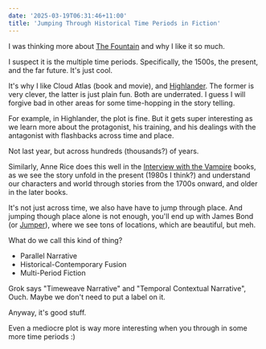 ```yaml
---
date: '2025-03-19T06:31:46+11:00'
title: 'Jumping Through Historical Time Periods in Fiction'
---
```


I was thinking more about [The Fountain](/blog/posts/the-fountain/) and why I like it so much.

I suspect it is the multiple time periods. Specifically, the 1500s, the present, and the far future. It's just cool.

It's why I like Cloud Atlas (book and movie), and [Highlander](https://en.wikipedia.org/wiki/Highlander_(film)). The former is very clever, the latter is just plain fun. Both are underrated. I guess I will forgive bad in other areas for some time-hopping in the story telling.

For example, in Highlander, the plot is fine. But it gets super interesting as we learn more about the protagonist, his training, and his dealings with the antagonist with flashbacks across time and place.

Not last year, but across hundreds (thousands?) of years.

Similarly, Anne Rice does this well in the [Interview with the Vampire](https://en.wikipedia.org/wiki/Interview_with_the_Vampire) books, as we see the story unfold in the present (1980s I think?) and understand our characters and world through stories from the 1700s onward, and older in the later books.

It's not just across time, we also have have to jump through place. And jumping though place alone is not enough, you'll end up with James Bond (or [Jumper](https://en.wikipedia.org/wiki/Jumper_(2008_film))), where we see tons of locations, which are beautiful, but meh.

What do we call this kind of thing?

* Parallel Narrative
* Historical-Contemporary Fusion
* Multi-Period Fiction

Grok says "Timeweave Narrative" and "Temporal Contextual Narrative", Ouch. Maybe we don't need to put a label on it.

Anyway, it's good stuff.

Even a mediocre plot is way more interesting when you through in some more time periods :)


